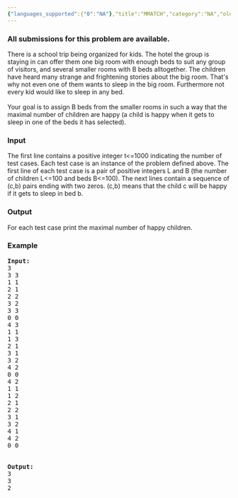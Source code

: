 ```yaml
---
{"languages_supported":{"0":"NA"},"title":"MMATCH","category":"NA","old_version":true,"problem_code":"MMATCH","tags":{"0":"NA"},"layout":"problem"}
---
```


<h3> All submissions for this problem are available. </h3><p>
There is a school trip being organized for kids.
The hotel the group is staying in can offer them one big room with enough beds to suit any group of visitors, and several smaller rooms with B beds alltogether.
The children have heard many strange and frightening stories about the big room. That's why not even one of them wants to sleep in the big room.
Furthermore not every kid would like to sleep in any bed. 
<br /><br />
Your goal is to assign B beds from the smaller rooms in such a way
that the maximal number of children are happy (a child is happy when it gets to sleep in one of the beds it has selected).</p>
<h3>Input</h3>
<p>
The first line contains a positive integer t&lt;=1000 indicating the number of test cases.
Each test case is an instance of the problem defined above.
The first line of each test case is a pair of positive integers L and B (the number of children L&lt;=100 and beds B&lt;=100).
The next lines contain a sequence of (c,b) pairs ending with two zeros.
(c,b) means that the child c will be happy if it gets to sleep in bed b.
</p>



<h3>Output</h3>
<p>For each test case print the maximal number of happy children.
</p>

<h3>Example</h3>

<pre>
<b>Input:</b>
3
3 3
1 1
2 1
2 2
3 2
3 3
0 0
4 3
1 1
1 3
2 1
3 1
3 2
4 2
0 0
4 2
1 1
1 2
2 1
2 2
3 1
3 2
4 1
4 2
0 0


<b>Output:</b>
3
3
2
</pre>    